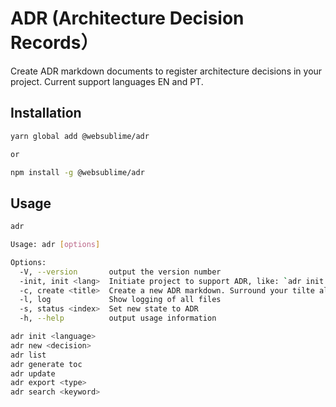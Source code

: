 # ADR (Architecture Decision Records）

Create ADR markdown documents to register architecture decisions in your project. Current support languages EN and PT.

## Installation

```bash
yarn global add @websublime/adr

or

npm install -g @websublime/adr
```

## Usage

```bash
adr

Usage: adr [options]

Options:
  -V, --version       output the version number
  -init, init <lang>  Initiate project to support ADR, like: `adr init en`
  -c, create <title>  Create a new ADR markdown. Surround your tilte always with quotes, like adr create `Use a new tool`
  -l, log             Show logging of all files
  -s, status <index>  Set new state to ADR
  -h, --help          output usage information

adr init <language>
adr new <decision>
adr list
adr generate toc
adr update
adr export <type>
adr search <keyword>
```
